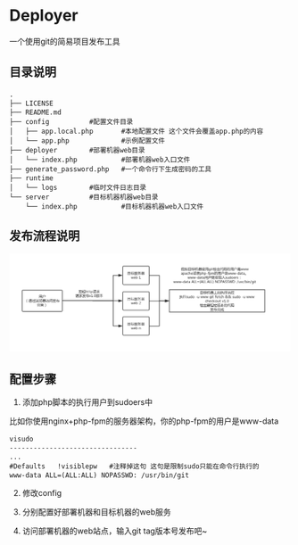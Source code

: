 # Deployer
一个使用git的简易项目发布工具

## 目录说明
```
.
├── LICENSE
├── README.md
├── config			#配置文件目录
│   ├── app.local.php		#本地配置文件 这个文件会覆盖app.php的内容
│   └── app.php				#示例配置文件
├── deployer		#部署机器web目录
│   └── index.php			#部署机器web入口文件
├── generate_password.php	#一个命令行下生成密码的工具
├── runtime			
│   └── logs		#临时文件日志目录
└── server			#目标机器机器web目录
    └── index.php			#目标机器机器web入口文件
```

## 发布流程说明
![Deployer发布流程说明](./docs/deployer.png "Deployer发布流程说明")

## 配置步骤
1. 添加php脚本的执行用户到sudoers中

比如你使用nginx+php-fpm的服务器架构，你的php-fpm的用户是www-data
```
visudo
--------------------------------
...
#Defaults   !visiblepw   #注释掉这句 这句是限制sudo只能在命令行执行的
www-data ALL=(ALL:ALL) NOPASSWD: /usr/bin/git
```

2. 修改config

3. 分别配置好部署机器和目标机器的web服务

4. 访问部署机器的web站点，输入git tag版本号发布吧~


